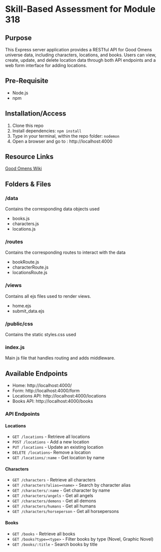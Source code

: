 # Skill-Based Assessment for Module 318 #

## Purpose ##
This Express server application provides a RESTful API for Good Omens universe data, including characters, locations, and books. Users can view, create, update, and delete location data through both API endpoints and a web form interface for adding locations.

## Pre-Requisite ##
- Node.js
- npm

## Installation/Access ##
1. Clone this repo
2. Install dependencies: `npm install`
3. Type in your terminal, within the repo folder: `nodemon`
4. Open a browser and go to : http://localhost:4000


## Resource Links ##
[Good Omens Wiki](https://goodomens.fandom.com/)

## Folders & Files ##

### /data ###
Contains the corresponding data objects used
- books.js 
- characters.js
- locations.js

### /routes ###
Contains the corresponding routes to interact with the data 
- bookRoute.js 
- characterRoute.js
- locationsRoute.js

### /views ###
Contains all ejs files used to render views.
- home.ejs
- submit_data.ejs

### /public/css ###
Contains the static styles.css used

### index.js ###
Main js file that handles routing and adds middleware. 

## Available Endpoints ##
- Home: http://localhost:4000/
- Form: http://localhost:4000/form
- Locations API: http://localhost:4000/locations
- Books API: http://localhost:4000/books

### API Endpoints

#### Locations
- `GET /locations` - Retrieve all locations
- `POST /locations` - Add a new location
- `PUT /locations` - Update an existing location
- `DELETE /locations`- Remove a location
- `GET /locations/:name` - Get location by name

#### Characters
- `GET /characters` - Retrieve all characters
- `GET /characters?alias=<name>` - Search by character alias
- `GET /characters/:name` - Get character by name
- `GET /characters/angels` - Get all angels
- `GET /characters/demons` - Get all demons
- `GET /characters/humans` - Get all humans
- `GET /characters/horseperson` - Get all horsepersons

#### Books
- `GET /books` - Retrieve all books
- `GET /books?type=<type>` - Filter books by type (Novel, Graphic Novel)
- `GET /books/:title` - Search books by title
